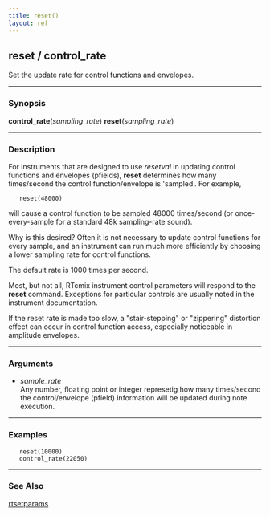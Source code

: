 ```yaml
---
title: reset()
layout: ref
---
```


## reset / control\_rate

Set the update rate for control functions and envelopes.

-----

### Synopsis

**control\_rate**(*sampling\_rate*)
**reset**(*sampling\_rate*)  

-----

### Description

For instruments that are designed to use *resetval* in updating control
functions and envelopes (pfields), **reset** determines how many
times/second the control function/envelope is 'sampled'. For example,

``` 
   reset(48000)
```

will cause a control function to be sampled 48000 times/second (or
once-every-sample for a standard 48k sampling-rate sound).

Why is this desired? Often it is not necessary to update control
functions for every sample, and an instrument can run much more
efficiently by choosing a lower sampling rate for control functions.

The default rate is 1000 times per second.

Most, but not all, RTcmix instrument control parameters will respond to
the **reset** command. Exceptions for particular controls are usually
noted in the instrument documentation.

If the reset rate is made too slow, a "stair-stepping" or "zippering"
distortion effect can occur in control function access, especially
noticeable in amplitude envelopes.

-----

### Arguments

  - *sample\_rate*  
    Any number, floating point or integer represetig how many
    times/second the control/envelope (pfield) information will be
    updated during note execution.

-----

### Examples

``` 
   reset(10000)
   control_rate(22050)
```

-----

### See Also

[rtsetparams](rtsetparams.html)
